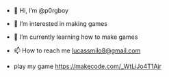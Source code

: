 - 👋 Hi, I’m @p0rgboy
- 👀 I’m interested in making games
- 🌱 I’m currently learning how to make games

- 📫 How to reach me lucassmilo8@gmail.com
- play my game
https://makecode.com/_WtLiJo4T1Ajr

<!---
p0rgboy/p0rgboy is a ✨ special ✨ repository because its `README.md` (this file) appears on your GitHub profile.
You can click the Preview link to take a look at your changes.
--->
